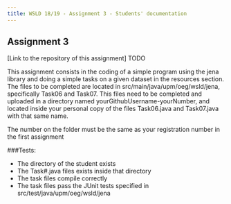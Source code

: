 ```yaml
---
title: WSLD 18/19 - Assignment 3 - Students' documentation
---
```


## Assignment 3

[Link to the repository of this assignment] TODO

This assignment consists in the coding of a simple program using the jena library and doing a simple tasks on a given dataset in the resources section. The files to be completed are located in src/main/java/upm/oeg/wsld/jena, specifically Task06 and Task07. This files need to be completed and uploaded in a directory named yourGithubUsername-yourNumber, and located inside your personal copy of the files Task06.java and Task07.java with that same name.

The number on the folder must be the same as your registration number in the first assignment

###Tests:
* The directory of the student exists
* The Task#.java files exists inside that directory
* The task files compile correctly
* The task files pass the JUnit tests specified in src/test/java/upm/oeg/wsld/jena